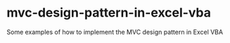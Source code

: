 # mvc-design-pattern-in-excel-vba
Some examples of how to implement the MVC design pattern in Excel VBA
